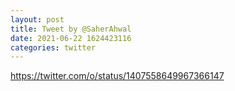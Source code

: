 ```yaml
--- 
layout: post 
title: Tweet by @SaherAhwal 
date: 2021-06-22 1624423116 
categories: twitter 
--- 
```

https://twitter.com/o/status/1407558649967366147